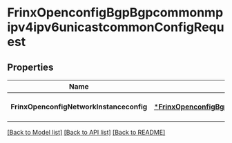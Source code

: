 # FrinxOpenconfigBgpBgpcommonmpipv4ipv6unicastcommonConfigRequest

## Properties
Name | Type | Description | Notes
------------ | ------------- | ------------- | -------------
**FrinxOpenconfigNetworkInstanceconfig** | [***FrinxOpenconfigBgpBgpcommonmpipv4ipv6unicastcommonConfig**](frinx.openconfig.bgp.bgpcommonmpipv4ipv6unicastcommon.Config.md) |  | [optional] [default to null]

[[Back to Model list]](../README.md#documentation-for-models) [[Back to API list]](../README.md#documentation-for-api-endpoints) [[Back to README]](../README.md)


